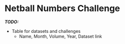 # Netball Numbers Challenge



***TODO:***

- Table for datasets and challenges
  - Name, Month, Volume, Year, Dataset link